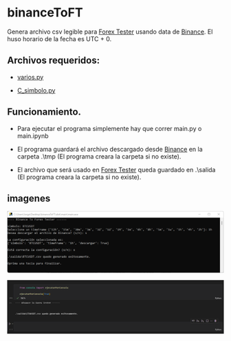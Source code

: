 # binanceToFT

Genera archivo csv legible para [Forex Tester](https://forextester.com/) usando data de [Binance](https://www.binance.com). El huso horario de la fecha es UTC + 0.


## Archivos requeridos:

* [varios.py](https://github.com/jfdelosrios/varios_python.git)

* [C_simbolo.py](https://github.com/jfdelosrios/C_Simbolo.git)


## Funcionamiento.

* Para ejecutar el programa simplemente hay que correr main.py o main.ipynb

* El programa guardará el archivo descargado desde [Binance](https://www.binance.com) en la carpeta .\\tmp (El programa creara la carpeta si no existe).

* El archivo que será usado en [Forex Tester](https://forextester.com/) queda guardado en .\\salida (El programa creara la carpeta si no existe).

## imagenes

![img_1](/media/consola.png)

![img_2](/media/jupyter.png)